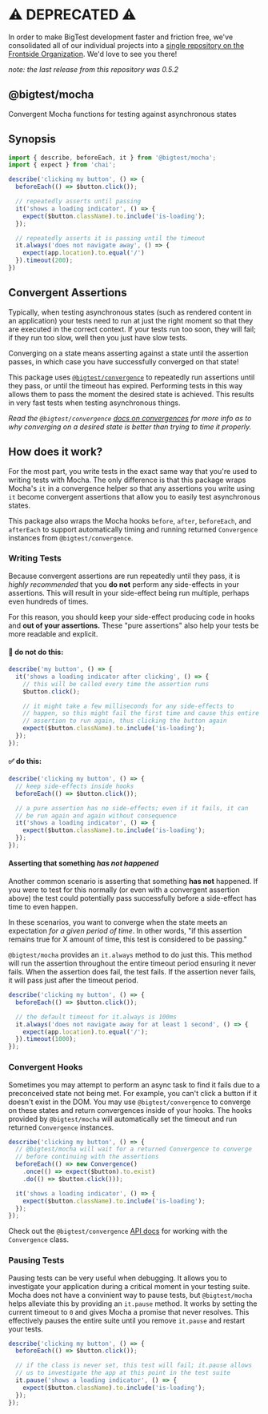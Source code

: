 # :warning: DEPRECATED :warning:
In order to make BigTest development faster and friction free, we've consolidated all of our individual projects into a [single repository on the Frontside Organization](https://github.com/thefrontside/bigtest). We'd love to see you there!

_note: the last release from this repository was 0.5.2_

## @bigtest/mocha

Convergent Mocha functions for testing against asynchronous states

## Synopsis

``` javascript
import { describe, beforeEach, it } from '@bigtest/mocha';
import { expect } from 'chai';

describe('clicking my button', () => {
  beforeEach(() => $button.click());

  // repeatedly asserts until passing
  it('shows a loading indicator', () => {
    expect($button.className).to.include('is-loading');
  });

  // repeatedly asserts it is passing until the timeout
  it.always('does not navigate away', () => {
    expect(app.location).to.equal('/')
  }).timeout(200);
})
```

## Convergent Assertions

Typically, when testing asynchronous states (such as rendered content
in an application) your tests need to run at just the right moment so
that they are executed in the correct context. If your tests run too
soon, they will fail; if they run too slow, well then you just have
slow tests.

Converging on a state means asserting against a state until the
assertion passes, in which case you have successfully converged on
that state!

This package uses
[`@bigtest/convergence`](https://github.com/thefrontside/bigtest/tree/master/packages/convergence)
to repeatedly run assertions until they pass, or until the timeout has
expired. Performing tests in this way allows them to pass the moment
the desired state is achieved. This results in very fast tests when
testing asynchronous things.

_Read the `@bigtest/convergence` [docs on
convergences](https://github.com/thefrontside/bigtest/tree/master/packages/convergence#why-convergence)
for more info as to why converging on a desired state is better than
trying to time it properly._

## How does it work?

For the most part, you write tests in the exact same way that you're
used to writing tests with Mocha. The only difference is that this
package wraps Mocha's `it` in a convergence helper so that any
assertions you write using `it` become convergent assertions that
allow you to easily test asynchronous states.

This package also wraps the Mocha hooks `before`, `after`,
`beforeEach`, and `afterEach` to support automatically timing and
running returned `Convergence` instances from `@bigtest/convergence`.

### Writing Tests

Because convergent assertions are run repeatedly until they pass, it
is _highly recommended_ that you **do not** perform any side-effects
in your assertions. This will result in your side-effect being run
multiple, perhaps even hundreds of times.

For this reason, you should keep your side-effect producing code in
hooks and **out of your assertions.** These "pure assertions" also
help your tests be more readable and explicit.

#### :no_entry_sign: do not do this:

``` javascript
describe('my button', () => {
  it('shows a loading indicator after clicking', () => {
    // this will be called every time the assertion runs
    $button.click();

    // it might take a few milliseconds for any side-effects to
    // happen, so this might fail the first time and cause this entire
    // assertion to run again, thus clicking the button again
    expect($button.className).to.include('is-loading');
  });
});
```

#### :white_check_mark: do this:

``` javascript
describe('clicking my button', () => {
  // keep side-effects inside hooks
  beforeEach(() => $button.click());

  // a pure assertion has no side-effects; even if it fails, it can
  // be run again and again without consequence
  it('shows a loading indicator', () => {
    expect($button.className).to.include('is-loading');
  });
});
```

#### Asserting that something _has not happened_

Another common scenario is asserting that something **has not**
happened. If you were to test for this normally (or even with a
convergent assertion above) the test could potentially pass
successfully before a side-effect has time to even happen.

In these scenarios, you want to converge when the state meets an
expectation _for a given period of time_. In other words, "if this
assertion remains true for X amount of time, this test is considered
to be passing."

`@bigtest/mocha` provides an `it.always` method to do just this. This
method will run the assertion throughout the entire timeout period
ensuring it never fails. When the assertion does fail, the test
fails. If the assertion never fails, it will pass just after the
timeout period.

``` javascript
describe('clicking my button', () => {
  beforeEach(() => $button.click());

  // the default timeout for it.always is 100ms
  it.always('does not navigate away for at least 1 second', () => {
    expect(app.location).to.equal('/');
  }).timeout(1000);
});
```

### Convergent Hooks

Sometimes you may attempt to perform an async task to find it fails
due to a preconceived state not being met. For example, you can't
click a button if it doesn't exist in the DOM. You may use
`@bigtest/convergence` to converge on these states and return
convergences inside of your hooks. The hooks provided by
`@bigtest/mocha` will automatically set the timeout and run returned
`Convergence` instances.

``` javascript
describe('clicking my button', () => {
  // @bigtest/mocha will wait for a returned Convergence to converge
  // before continuing with the assertions
  beforeEach(() => new Convergence()
    .once(() => expect($button).to.exist)
    .do(() => $button.click()));

  it('shows a loading indicator', () => {
    expect($button.className).to.include('is-loading');
  });
});
```

Check out the `@bigtest/convergence` [API
docs](https://github.com/thefrontside/bigtest/tree/master/packages/convergence#using-convergence)
for working with the `Convergence` class.

### Pausing Tests

Pausing tests can be very useful when debugging. It allows you to
investigate your application during a critical moment in your testing
suite. Mocha does not have a convinient way to pause tests, but
`@bigtest/mocha` helps alleviate this by providing an `it.pause`
method. It works by setting the current timeout to `0` and gives Mocha
a promise that never resolves. This effectively pauses the entire
suite until you remove `it.pause` and restart your tests.

``` javascript
describe('clicking my button', () => {
  beforeEach(() => $button.click());

  // if the class is never set, this test will fail; it.pause allows
  // us to investigate the app at this point in the test suite
  it.pause('shows a loading indicator', () => {
    expect($button.className).to.include('is-loading');
  });
});
```
